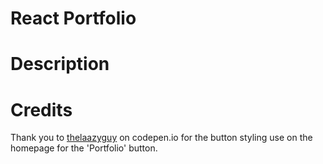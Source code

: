 # React Portfolio

# Description

# Credits
Thank you to [thelaazyguy](https://codepen.io/thelaazyguy) on codepen.io for the button styling use on the homepage for the 'Portfolio' button.

